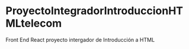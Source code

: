 # ProyectoIntegradorIntroduccionHTMLtelecom
Front End React proyecto intergador de Introducción a HTML
